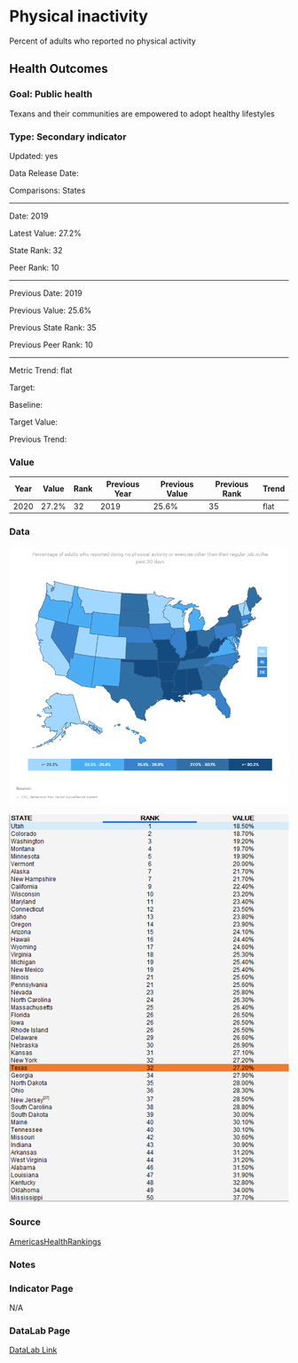 # Physical inactivity

Percent of adults who reported no physical activity

## Health Outcomes

### Goal: Public health

Texans and their communities are empowered to adopt healthy lifestyles

### Type: Secondary indicator

Updated: yes

Data Release Date: 

Comparisons: States

----

Date: 2019

Latest Value: 27.2%

State Rank: 32

Peer Rank: 10

----

Previous Date:  2019

Previous Value: 25.6%

Previous State Rank: 35

Previous Peer Rank: 10

----

Metric Trend: flat

Target: 

Baseline: 

Target Value: 

Previous Trend: 



### Value

| Year      |  Value      | Rank        | Previous Year | Previous Value | Previous Rank | Trend | 
| ----------- | ----------- | ----------- | ----------- | ----------- | ----------- | -----------|
|   2020       | 27.2%       |  32         |      2019   |   25.6%      |      35    |    flat       | 

### Data

![map](./images/map_inactivity.PNG)

![data](./images/data_inactivity.PNG)


### Source

[AmericasHealthRankings](https://www.americashealthrankings.org/explore/annual/measure/Sedentary/state/TX)


### Notes


### Indicator Page

N/A


### DataLab Page

[DataLab Link](https://datalab.texas2036.org/bwhqgjc/behavioral-risk-factor-surveillance-system-brfss-prevalence-data?accesskey=sryykne)
